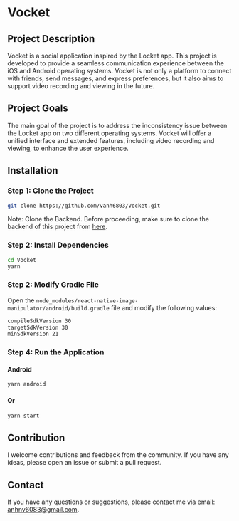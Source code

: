 # Vocket

## Project Description

Vocket is a social application inspired by the Locket app. This project is developed to provide a seamless communication experience between the iOS and Android operating systems. Vocket is not only a platform to connect with friends, send messages, and express preferences, but it also aims to support video recording and viewing in the future.

## Project Goals

The main goal of the project is to address the inconsistency issue between the Locket app on two different operating systems. Vocket will offer a unified interface and extended features, including video recording and viewing, to enhance the user experience.

## Installation

### Step 1: Clone the Project

```bash
git clone https://github.com/vanh6803/Vocket.git
```

Note: Clone the Backend. Before proceeding, make sure to clone the backend of this project from [here](https://github.com/vanh6803/backend_vocket.git).

### Step 2: Install Dependencies

```bash
cd Vocket
yarn
```

### Step 2: Modify Gradle File

Open the `node_modules/react-native-image-manipulator/android/build.gradle` file and modify the following values:

```bash
compileSdkVersion 30
targetSdkVersion 30
minSdkVersion 21
```

### Step 4: Run the Application

#### Android

```bash
yarn android
```

#### Or

```bash
yarn start
```

## Contribution

I welcome contributions and feedback from the community. If you have any ideas, please open an issue or submit a pull request.

## Contact

If you have any questions or suggestions, please contact me via email: anhnv6083@gmail.com.

